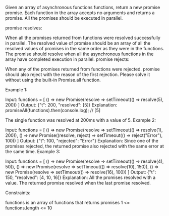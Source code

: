 Given an array of asynchronous functions functions, return a new promise promise. Each function in the array accepts no arguments and returns a promise. All the promises should be executed in parallel.

promise resolves:

When all the promises returned from functions were resolved successfully in parallel. The resolved value of promise should be an array of all the resolved values of promises in the same order as they were in the functions. The promise should resolve when all the asynchronous functions in the array have completed execution in parallel.
promise rejects:

When any of the promises returned from functions were rejected. promise should also reject with the reason of the first rejection.
Please solve it without using the built-in Promise.all function.

 

Example 1:

Input: functions = [
  () => new Promise(resolve => setTimeout(() => resolve(5), 200))
]
Output: {"t": 200, "resolved": [5]}
Explanation: 
promiseAll(functions).then(console.log); // [5]

The single function was resolved at 200ms with a value of 5.
Example 2:

Input: functions = [
    () => new Promise(resolve => setTimeout(() => resolve(1), 200)), 
    () => new Promise((resolve, reject) => setTimeout(() => reject("Error"), 100))
]
Output: {"t": 100, "rejected": "Error"}
Explanation: Since one of the promises rejected, the returned promise also rejected with the same error at the same time.
Example 3:

Input: functions = [
    () => new Promise(resolve => setTimeout(() => resolve(4), 50)), 
    () => new Promise(resolve => setTimeout(() => resolve(10), 150)), 
    () => new Promise(resolve => setTimeout(() => resolve(16), 100))
]
Output: {"t": 150, "resolved": [4, 10, 16]}
Explanation: All the promises resolved with a value. The returned promise resolved when the last promise resolved.
 

Constraints:

functions is an array of functions that returns promises
1 <= functions.length <= 10
